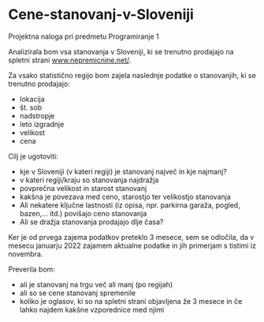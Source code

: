 # Cene-stanovanj-v-Sloveniji
Projektna naloga pri predmetu Programiranje 1

Analizirala bom vsa stanovanja v Sloveniji, ki se trenutno prodajajo na spletni strani www.nepremicnine.net/.

Za vsako statistično regijo bom zajela naslednje podatke o stanovanjih, ki se trenutno prodajajo:
- lokacija 
- št. sob
- nadstropje
- leto izgradnje
- velikost 
- cena

Cilj je ugotoviti:
- kje v Sloveniji (v kateri regiji) je stanovanj največ in kje najmanj?
- v kateri regiji/kraju so stanovanja najdražja
- povprečna velikost in starost stanovanj 
- kakšna je povezava med ceno, starostjo  ter velikostjo stanovanja
- Ali nekatere ključne lastnosti (iz opisa, npr. parkirna garaža, pogled, bazen,... itd.) povišajo ceno stanovanja
- Ali se dražja stanovanja prodajajo dlje časa?

Ker je od prvega zajema podatkov preteklo 3 mesece, sem se odločila, da v mesecu januarju 2022 zajamem aktualne podatke in jih primerjam s tistimi iz novembra. 

Preverila bom:
- ali je stanovanj na trgu več ali manj (po regijah)
- ali so se cene stanovanj spremenile
- koliko je oglasov, ki so na spletni strani objavljena že 3 mesece in če lahko najdem kakšne vzporednice med njimi
